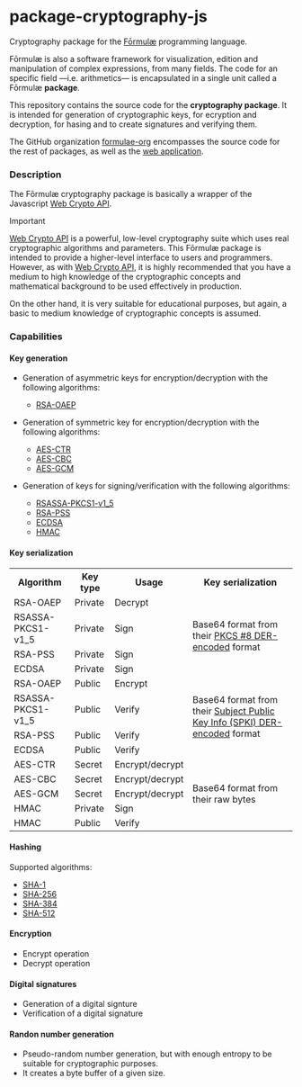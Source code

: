 # package-cryptography-js

Cryptography package for the [Fōrmulæ](https://formulae.org) programming language.

Fōrmulæ is also a software framework for visualization, edition and manipulation of complex expressions, from many fields. The code for an specific field —i.e. arithmetics— is encapsulated in a single unit called a Fōrmulæ **package**.

This repository contains the source code for the **cryptography package**. It is intended for generation of cryptographic keys, for ecryption and decryption, for hasing and to create signatures and verifying them.

The GitHub organization [formulae-org](https://github.com/formulae-org) encompasses the source code for the rest of packages, as well as the [web application](https://github.com/formulae-org/formulae-js).

<!-- Take a look at this [tutorial](https://formulae.org/?script=tutorials/Arithmetic) to know the capabilities of the Fōrmulæ arithmetic package. -->

### Description ###

The Fōrmulæ cryptography package is basically a wrapper of the Javascript [Web Crypto API](https://developer.mozilla.org/en-US/docs/Web/API/Web_Crypto_API).

> [!IMPORTANT]  
> [Web Crypto API](https://developer.mozilla.org/en-US/docs/Web/API/Web_Crypto_API) is a powerful, low-level cryptography suite which uses real cryptographic algorithms and parameters. This Fōrmulæ package is intended to provide a higher-level interface to users and programmers. However, as with [Web Crypto API](https://developer.mozilla.org/en-US/docs/Web/API/Web_Crypto_API), it is highly recommended that you have a medium to high knowledge of the cryptographic concepts and mathematical background to be used effectively in production.
> 
> On the other hand, it is very suitable for educational purposes, but again, a basic to medium knowledge of cryptographic concepts is assumed.

### Capabilities ###

#### Key generation ####

* Generation of asymmetric keys for encryption/decryption with the following algorithms:
    * [RSA-OAEP](https://www.rfc-editor.org/rfc/rfc3447#section-7.1)

* Generation of symmetric key for encryption/decryption with the following algorithms:
    * [AES-CTR](https://w3c.github.io/webcrypto/#bib-nist-sp800-38a)
    * [AES-CBC](https://w3c.github.io/webcrypto/#bib-nist-sp800-38a)
    * [AES-GCM](https://w3c.github.io/webcrypto/#bib-nist-sp800-38d)

* Generation of keys for signing/verification with the following algorithms:
    * [RSASSA-PKCS1-v1_5](https://www.rfc-editor.org/rfc/rfc3447#section-8.2)
    * [RSA-PSS](https://w3c.github.io/webcrypto/#bib-rfc3447)
    * [ECDSA](https://w3c.github.io/webcrypto/#bib-rfc6090)
    * [HMAC](https://w3c.github.io/webcrypto/#bib-fips-198-1)

#### Key serialization ####

<table>
<tr><th>Algorithm<th>Key type<th>Usage<th>Key serialization
<tr><td>RSA-OAEP<td>Private<td>Decrypt<td rowspan="4">Base64 format from their <a href="https://en.wikipedia.org/wiki/PKCS_8">PKCS #8 DER-encoded</a> format</td>
<tr><td>RSASSA-PKCS1-v1_5<td>Private<td>Sign
<tr><td>RSA-PSS<td>Private<td>Sign
<tr><td>ECDSA<td>Private<td>Sign
<tr><td>RSA-OAEP<td>Public<td>Encrypt<td rowspan="4">Base64 format from their <a href="https://datatracker.ietf.org/doc/html/rfc5280#section-4.1)">Subject Public Key Info (SPKI) DER-encoded</a> format</td>
<tr><td>RSASSA-PKCS1-v1_5<td>Public<td>Verify
<tr><td>RSA-PSS<td>Public<td>Verify
<tr><td>ECDSA<td>Public<td>Verify
<tr><td>AES-CTR<td>Secret<td>Encrypt/decrypt<td rowspan="5">Base64 format from their raw bytes</td>
<tr><td>AES-CBC<td>Secret<td>Encrypt/decrypt
<tr><td>AES-GCM<td>Secret<td>Encrypt/decrypt
<tr><td>HMAC<td>Private<td>Sign
<tr><td>HMAC<td>Public<td>Verify
</table>

#### Hashing ####

Supported algorithms:
* [SHA-1]()
* [SHA-256]()
* [SHA-384]()
* [SHA-512]()

#### Encryption

* Encrypt operation
* Decrypt operation

#### Digital signatures ####

* Generation of a digital signture
* Verification of a digital signature

#### Randon number generation

* Pseudo-random number generation, but with enough entropy to be suitable for cryptographic purposes.
* It creates a byte buffer of a given size.

